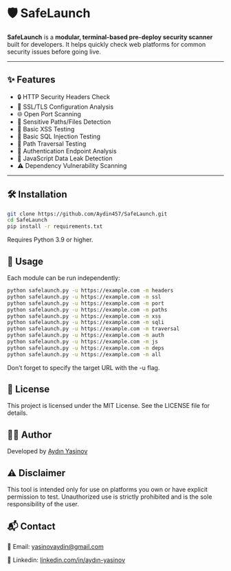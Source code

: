 # 🛡️ SafeLaunch

**SafeLaunch** is a **modular, terminal-based pre-deploy security scanner** built for developers. It helps quickly check web platforms for common security issues before going live.

---

## ✨ Features

- 🔒 HTTP Security Headers Check
- 🔐 SSL/TLS Configuration Analysis
- 🌐 Open Port Scanning
- 📁 Sensitive Paths/Files Detection
- 🧪 Basic XSS Testing
- 💉 Basic SQL Injection Testing
- 🔄 Path Traversal Testing
- 👤 Authentication Endpoint Analysis
- 📜 JavaScript Data Leak Detection
- ⚠ Dependency Vulnerability Scanning

---

## 🛠️ Installation

```bash
git clone https://github.com/Aydin457/SafeLaunch.git
cd SafeLaunch
pip install -r requirements.txt
```
Requires Python 3.9 or higher.

## 🚀 Usage

Each module can be run independently:
```bash
python safelaunch.py -u https://example.com -m headers
python safelaunch.py -u https://example.com -m ssl
python safelaunch.py -u https://example.com -m port
python safelaunch.py -u https://example.com -m paths
python safelaunch.py -u https://example.com -m xss
python safelaunch.py -u https://example.com -m sqli
python safelaunch.py -u https://example.com -m traversal
python safelaunch.py -u https://example.com -m auth
python safelaunch.py -u https://example.com -m js
python safelaunch.py -u https://example.com -m deps
python safelaunch.py -u https://example.com -m all
```

Don’t forget to specify the target URL with the -u flag.

## 📄 License

This project is licensed under the MIT License. See the LICENSE file for details.

## 👨‍💻 Author

Developed by [Aydın Yasinov](https://github.com/Aydin457)

## ⚠️ Disclaimer

This tool is intended only for use on platforms you own or have explicit permission to test. Unauthorized use is strictly prohibited and is the sole responsibility of the user.

## 📬 Contact

 📧 Email: yasinovaydin@gmail.com

🔗 Linkedin: [linkedin.com/in/aydın-yasinov](https://www.linkedin.com/in/aydın-yasinov/)

